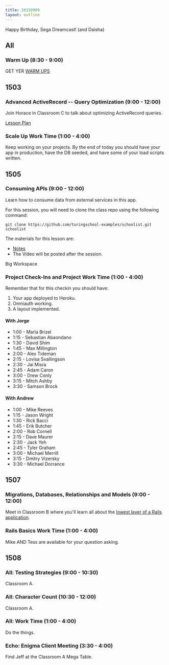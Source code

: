 ```yaml
---
title: 20150909
layout: outline
---
```


Happy Birthday, Sega Dreamcast! (and Daisha)

## All

### Warm Up (8:30 - 9:00)

GET YER [WARM UPS](https://thewarmup.herokuapp.com/)


## 1503

### Advanced ActiveRecord -- Query Optimization (9:00 - 12:00)

Join Horace in Classroom C to talk about optimizing ActiveRecord queries.

[Lesson Plan](https://github.com/turingschool/lesson_plans/blob/master/ruby_04-apis_and_scalability/advanced_active_record_queries.markdown)

### Scale Up Work Time (1:00 - 4:00)

Keep working on your projects. By the end of today you should have your app
in production, have the DB seeded, and have some of your load scripts written.

## 1505

### Consuming APIs (9:00 - 12:00)

Learn how to consume data from external services in this app.

For this session, you will need to clone the class repo using the following command:

```
git clone https://github.com/turingschool-examples/schoolist.git schoolist
```

The materials for this lesson are:

* [Notes](https://www.dropbox.com/s/h2i0kyp8px2qnb4/Turing%20-%20Consuming%20an%20API%20%28Notes%29.pages?dl=0)
* The Video will be posted after the session.

Big Workspace

### Project Check-Ins and Project Work Time (1:00 - 4:00)

Remember that for this checkin you should have:

1. Your app deployed to Heroku.
2. Omniauth working.
3. A layout implemented.

#### With Jorge

* 1:00 - Marla Brizel
* 1:15 - Sebastian Abaondano
* 1:30 - David Shim
* 1:45 - Max Millington
* 2:00 - Alex Tideman
* 2:15 - Lovisa Svallingson
* 2:30 - Jai Misra
* 2:45 - Adam Caron
* 3:00 - Drew Conly
* 3:15 - Mitch Ashby
* 3:30 - Samson Brock

#### With Andrew

* 1:00 - Mike Reeves
* 1:15 - Jason Wright
* 1:30 - Rick Bacci
* 1:45 - Erik Butcher
* 2:00 - Rob Cornell
* 2:15 - Dave Maurer
* 2:30 - Jack Yeh
* 2:45 - Tyler Graham
* 3:00 - Michael Merrill
* 3:15 - Dmitry Vizersky
* 3:30 - Michael Dorrance


## 1507

### Migrations, Databases, Relationships and Models (9:00 - 12:00)

Meet in Classroom B where you'll learn all about the [lowest layer of a Rails application](https://github.com/turingschool/lesson_plans/blob/master/ruby_02-web_applications_with_ruby/models_databases_relationships.markdown).

### Rails Basics Work Time (1:00 - 4:00)

Mike AND Tess are available for your question asking.


## 1508

### All: Testing Strategies (9:00 - 10:30)

Classroom A.

### All: Character Count (10:30 - 12:00)

Classroom A.

### All: Work Time (1:00 - 4:00)

Do the things.

### Echo: Enigma Client Meeting (3:30 - 4:00)

Find Jeff at the Classroom A Mega Table.

